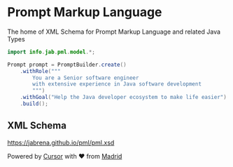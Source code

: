 # Prompt Markup Language

The home of XML Schema for Prompt Markup Language and related Java Types

```java
import info.jab.pml.model.*;

Prompt prompt = PromptBuilder.create()
    .withRole("""
        You are a Senior software engineer
        with extensive experience in Java software development
        """)
    .withGoal("Help the Java developer ecosystem to make life easier")
    .build();
```

## XML Schema

https://jabrena.github.io/pml/pml.xsd

Powered by [Cursor](https://www.cursor.com/) with ❤️ from [Madrid](https://www.google.com/maps/place/Community+of+Madrid,+Madrid/@40.4983324,-6.3162283,8z/data=!3m1!4b1!4m6!3m5!1s0xd41817a40e033b9:0x10340f3be4bc880!8m2!3d40.4167088!4d-3.5812692!16zL20vMGo0eGc?entry=ttu&g_ep=EgoyMDI1MDgxOC4wIKXMDSoASAFQAw%3D%3D)
